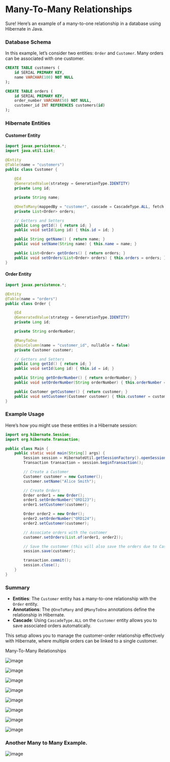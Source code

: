 # Many-To-Many Relationships

Sure! Here’s an example of a many-to-one relationship in a database using Hibernate in Java.

### Database Schema

In this example, let’s consider two entities: `Order` and `Customer`. Many orders can be associated with one customer.

```sql
CREATE TABLE customers (
    id SERIAL PRIMARY KEY,
    name VARCHAR(100) NOT NULL
);

CREATE TABLE orders (
    id SERIAL PRIMARY KEY,
    order_number VARCHAR(50) NOT NULL,
    customer_id INT REFERENCES customers(id)
);
```

### Hibernate Entities

#### Customer Entity

```java
import javax.persistence.*;
import java.util.List;

@Entity
@Table(name = "customers")
public class Customer {
    
    @Id
    @GeneratedValue(strategy = GenerationType.IDENTITY)
    private Long id;

    private String name;

    @OneToMany(mappedBy = "customer", cascade = CascadeType.ALL, fetch = FetchType.LAZY)
    private List<Order> orders;

    // Getters and Setters
    public Long getId() { return id; }
    public void setId(Long id) { this.id = id; }

    public String getName() { return name; }
    public void setName(String name) { this.name = name; }

    public List<Order> getOrders() { return orders; }
    public void setOrders(List<Order> orders) { this.orders = orders; }
}
```

#### Order Entity

```java
import javax.persistence.*;

@Entity
@Table(name = "orders")
public class Order {

    @Id
    @GeneratedValue(strategy = GenerationType.IDENTITY)
    private Long id;

    private String orderNumber;

    @ManyToOne
    @JoinColumn(name = "customer_id", nullable = false)
    private Customer customer;

    // Getters and Setters
    public Long getId() { return id; }
    public void setId(Long id) { this.id = id; }

    public String getOrderNumber() { return orderNumber; }
    public void setOrderNumber(String orderNumber) { this.orderNumber = orderNumber; }

    public Customer getCustomer() { return customer; }
    public void setCustomer(Customer customer) { this.customer = customer; }
}
```

### Example Usage

Here’s how you might use these entities in a Hibernate session:

```java
import org.hibernate.Session;
import org.hibernate.Transaction;

public class Main {
    public static void main(String[] args) {
        Session session = HibernateUtil.getSessionFactory().openSession();
        Transaction transaction = session.beginTransaction();

        // Create a Customer
        Customer customer = new Customer();
        customer.setName("Alice Smith");

        // Create Orders
        Order order1 = new Order();
        order1.setOrderNumber("ORD123");
        order1.setCustomer(customer);

        Order order2 = new Order();
        order2.setOrderNumber("ORD124");
        order2.setCustomer(customer);

        // Associate orders with the customer
        customer.setOrders(List.of(order1, order2));

        // Save the customer (this will also save the orders due to CascadeType.ALL)
        session.save(customer);

        transaction.commit();
        session.close();
    }
}
```

### Summary

- **Entities**: The `Customer` entity has a many-to-one relationship with the `Order` entity.
- **Annotations**: The `@OneToMany` and `@ManyToOne` annotations define the relationship in Hibernate.
- **Cascade**: Using `CascadeType.ALL` on the `Customer` entity allows you to save associated orders automatically.

This setup allows you to manage the customer-order relationship effectively with Hibernate, where multiple orders can be linked to a single customer.

Many-To-Many Relationships

![image](https://user-images.githubusercontent.com/115500959/196847687-e4483f9f-d007-4317-bf57-36b54d82fde9.png)

![image](https://user-images.githubusercontent.com/115500959/196847780-fafa5176-f798-4a36-a24c-ee400962600d.png)

![image](https://user-images.githubusercontent.com/115500959/196847882-217947c4-2ce5-417d-b93a-38dd3e8c5407.png)

![image](https://user-images.githubusercontent.com/115500959/196848096-8936ee33-1b61-428c-8b27-099b9b8fd738.png)

![image](https://user-images.githubusercontent.com/115500959/196848225-70d27fb3-966b-4689-bb56-c4bb76a01876.png)

![image](https://user-images.githubusercontent.com/115500959/196848332-1a0c97b8-4571-496a-978d-60160c214687.png)

![image](https://user-images.githubusercontent.com/115500959/196848439-971dcfc9-d219-41e6-8ec7-78083941202e.png)

![image](https://user-images.githubusercontent.com/115500959/196848501-6a4d1003-2083-401a-afec-1ed60cf63659.png)

### Another Many to Many Example.

![image](https://user-images.githubusercontent.com/115500959/196874577-6155bd40-c22d-4172-8694-5d5c60f99874.png)
